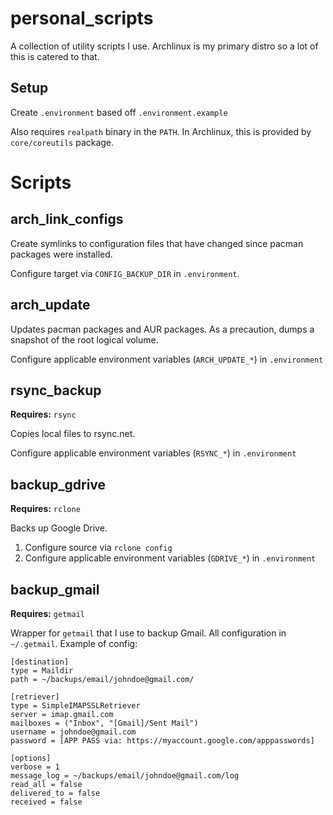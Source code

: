 # personal_scripts

A collection of utility scripts I use. Archlinux is my primary distro so a lot of this is catered to that.

## Setup
Create `.environment` based off `.environment.example`

Also requires `realpath` binary in the `PATH`. In Archlinux, this is provided by `core/coreutils` package.

# Scripts

## arch_link_configs
Create symlinks to configuration files that have changed since pacman packages were installed.

Configure target via `CONFIG_BACKUP_DIR` in `.environment`.

## arch_update
Updates pacman packages and AUR packages. As a precaution, dumps a snapshot of the root logical volume.

Configure applicable environment variables (`ARCH_UPDATE_*`) in `.environment`

## rsync_backup
**Requires:** `rsync`

Copies local files to rsync.net.

Configure applicable environment variables (`RSYNC_*`) in `.environment`

## backup_gdrive
**Requires:** `rclone`

Backs up Google Drive.

1. Configure source via `rclone config`
2. Configure applicable environment variables (`GDRIVE_*`) in `.environment`

## backup_gmail
**Requires:** `getmail`

Wrapper for `getmail` that I use to backup Gmail. All configuration in `~/.getmail`. Example of config:

```
[destination]
type = Maildir
path = ~/backups/email/johndoe@gmail.com/

[retriever]
type = SimpleIMAPSSLRetriever
server = imap.gmail.com
mailboxes = ("Inbox", "[Gmail]/Sent Mail")
username = johndoe@gmail.com
password = [APP PASS via: https://myaccount.google.com/apppasswords]

[options]
verbose = 1
message_log = ~/backups/email/johndoe@gmail.com/log
read_all = false
delivered_to = false
received = false
```

